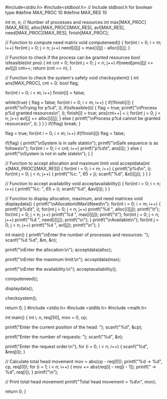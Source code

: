 #include<stdio.h>
#include<stdbool.h> // Include stdbool.h for boolean type
#define MAX_PROC 10
#define MAX_RES 10

int m, n; // Number of processes and resources
int max[MAX_PROC][MAX_RES], alloc[MAX_PROC][MAX_RES], avl[MAX_RES], need[MAX_PROC][MAX_RES], finish[MAX_PROC];

// Function to compute need matrix
void computeneed() {
for(int i = 0; i < m; i++)
for(int j = 0; j < n; j++)
need[i][j] = max[i][j] - alloc[i][j];
}

// Function to check if the process can be granted resources
bool isfeasible(int pno) {
int cnt = 0;
for(int j = 0; j < n; j++)
if(need[pno][j] <= avl[j])
cnt++;
return (cnt == n);
}

// Function to check the system's safety
void checksystem() {
int ans[MAX_PROC], cnt = 0;
bool flag;

for(int i = 0; i < m; i++)
finish[i] = false;

while(true) {
flag = false;
for(int i = 0; i < m; i++) {
if(!finish[i]) {
printf("\nTrying for p%d", i);
if(isfeasible(i)) {
    flag = true;
    printf("\nProcess p%d granted resources\n", i);
    finish[i] = true;
    ans[cnt++] = i;
    for(int j = 0; j < n; j++)
        avl[j] += alloc[i][j];
} else {
    printf("\nProcess p%d cannot be granted resources\n", i);
}
}
}
if(!flag)
break;
}

flag = true;
for(int i = 0; i < m; i++)
if(!finish[i])
flag = false;

if(flag) {
printf("\nSystem is in safe state\n");
printf("\nSafe sequence is as follows\n");
for(int i = 0; i < cnt; i++)
printf("p%d\t", ans[i]);
} else {
printf("\nSystem is not in safe state\n");
}
}

// Function to accept allocation and maximum limit
void acceptdata(int x[MAX_PROC][MAX_RES]) {
for(int i = 0; i < m; i++) {
printf("p%d\n", i);
for(int j = 0; j < n; j++) {
printf("%c: ", 65 + j);
scanf("%d", &x[i][j]);
}
}
}

// Function to accept availability
void acceptavailability() {
for(int i = 0; i < n; i++) {
printf("%c: ", 65 + i);
scanf("%d", &avl[i]);
}
}

// Function to display allocation, maximum, and need matrices
void displaydata() {
printf("\nAllocation\tMax\tNeed\n");
for(int i = 0; i < m; i++) {
printf("p%d\t", i);
for(int j = 0; j < n; j++)
printf("%d ", alloc[i][j]);
printf("\t");
for(int j = 0; j < n; j++)
printf("%d ", max[i][j]);
printf("\t");
for(int j = 0; j < n; j++)
printf("%d ", need[i][j]);
printf("\n");
}
printf("\nAvailable\n");
for(int j = 0; j < n; j++)
printf("%d ", avl[j]);
printf("\n");
}

int main() {
printf("\nEnter the number of processes and resources: ");
scanf("%d %d", &m, &n);

printf("\nEnter the allocation:\n");
acceptdata(alloc);

printf("\nEnter the maximum limit:\n");
acceptdata(max);

printf("\nEnter the availability:\n");
acceptavailability();

computeneed();

displaydata();

checksystem();

return 0;
}
#include <stdio.h>
#include <stdlib.h>
#include <math.h>

int main() {
int i, n, req[50], mov = 0, cp;

printf("Enter the current position of the head: ");
scanf("%d", &cp);

printf("Enter the number of requests: ");
scanf("%d", &n);

printf("Enter the request order:\n");
for (i = 0; i < n; i++) {
scanf("%d", &req[i]);
}

// Calculate total head movement
mov = abs(cp - req[0]);
printf("%d -> %d", cp, req[0]);
for (i = 1; i < n; i++) {
mov += abs(req[i] - req[i - 1]);
printf(" -> %d", req[i]);
}
printf("\n");

// Print total head movement
printf("Total head movement = %d\n", mov);

return 0;
}
